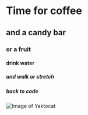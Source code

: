 # Time for coffee 
## and a candy bar
### or a fruit
#### drink water
##### and walk or stretch
##### back to code

![Image of Yaktocat](https://octodex.github.com/images/yaktocat.png)
